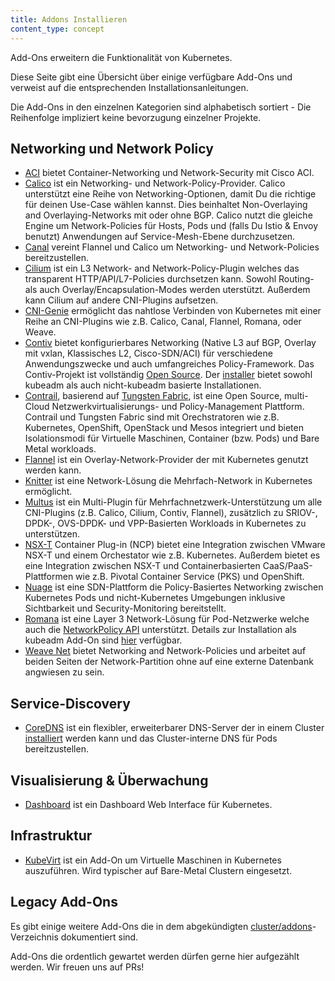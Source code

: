 ```yaml
---
title: Addons Installieren
content_type: concept
---
```


<!-- overview -->


Add-Ons erweitern die Funktionalität von Kubernetes.

Diese Seite gibt eine Übersicht über einige verfügbare Add-Ons und verweist auf die entsprechenden Installationsanleitungen.

Die Add-Ons in den einzelnen Kategorien sind alphabetisch sortiert - Die Reihenfolge impliziert keine bevorzugung einzelner Projekte.




<!-- body -->

## Networking und Network Policy

* [ACI](https://www.github.com/noironetworks/aci-containers) bietet Container-Networking und Network-Security mit Cisco ACI.
* [Calico](https://docs.projectcalico.org/latest/introduction/) ist ein Networking- und Network-Policy-Provider. Calico unterstützt eine Reihe von Networking-Optionen, damit Du die richtige für deinen Use-Case wählen kannst. Dies beinhaltet Non-Overlaying and Overlaying-Networks mit oder ohne BGP. Calico nutzt die gleiche Engine um Network-Policies für Hosts, Pods und (falls Du Istio & Envoy benutzt) Anwendungen auf Service-Mesh-Ebene durchzusetzen.
* [Canal](https://projectcalico.docs.tigera.io/getting-started/kubernetes/flannel/flannel) vereint Flannel und Calico um Networking- und Network-Policies bereitzustellen.
* [Cilium](https://github.com/cilium/cilium) ist ein L3 Network- and Network-Policy-Plugin welches das transparent HTTP/API/L7-Policies durchsetzen kann. Sowohl Routing- als auch Overlay/Encapsulation-Modes werden uterstützt. Außerdem kann Cilium auf andere CNI-Plugins aufsetzen.
* [CNI-Genie](https://github.com/cni-genie/CNI-Genie) ermöglicht das nahtlose Verbinden von Kubernetes mit einer Reihe an CNI-Plugins wie z.B. Calico, Canal, Flannel, Romana, oder Weave.
* [Contiv](https://contivpp.io/) bietet konfigurierbares Networking (Native L3 auf BGP, Overlay mit vxlan, Klassisches L2, Cisco-SDN/ACI) für verschiedene Anwendungszwecke und auch umfangreiches Policy-Framework. Das Contiv-Projekt ist vollständig [Open Source](http://github.com/contiv). Der [installer](http://github.com/contiv/install) bietet sowohl kubeadm als auch nicht-kubeadm basierte Installationen.
* [Contrail](http://www.juniper.net/us/en/products-services/sdn/contrail/contrail-networking/), basierend auf [Tungsten Fabric](https://tungsten.io), ist eine Open Source, multi-Cloud Netzwerkvirtualisierungs- und Policy-Management Plattform. Contrail und Tungsten Fabric sind mit Orechstratoren wie z.B. Kubernetes, OpenShift, OpenStack und Mesos integriert und bieten Isolationsmodi für Virtuelle Maschinen, Container (bzw. Pods) und Bare Metal workloads.
* [Flannel](https://github.com/flannel-io/flannel#deploying-flannel-manually) ist ein Overlay-Network-Provider der mit Kubernetes genutzt werden kann.
* [Knitter](https://github.com/ZTE/Knitter/) ist eine Network-Lösung die Mehrfach-Network in Kubernetes ermöglicht.
* [Multus](https://github.com/k8snetworkplumbingwg/multus-cni) ist ein Multi-Plugin für Mehrfachnetzwerk-Unterstützung um alle CNI-Plugins (z.B. Calico, Cilium, Contiv, Flannel), zusätzlich zu SRIOV-, DPDK-, OVS-DPDK- und VPP-Basierten Workloads in Kubernetes zu unterstützen.
* [NSX-T](https://docs.vmware.com/en/VMware-NSX-T-Data-Center/index.html) Container Plug-in (NCP) bietet eine Integration zwischen VMware NSX-T und einem Orchestator wie z.B. Kubernetes. Außerdem bietet es eine Integration zwischen NSX-T und Containerbasierten CaaS/PaaS-Plattformen wie z.B. Pivotal Container Service (PKS) und OpenShift.
* [Nuage](https://github.com/nuagenetworks/nuage-kubernetes/blob/v5.1.1-1/docs/kubernetes-1-installation.rst) ist eine SDN-Plattform die Policy-Basiertes Networking zwischen Kubernetes Pods und nicht-Kubernetes Umgebungen inklusive Sichtbarkeit und Security-Monitoring bereitstellt.
* [Romana](https://github.com/romana/romana) ist eine Layer 3 Network-Lösung für Pod-Netzwerke welche auch die [NetworkPolicy API](/docs/concepts/services-networking/network-policies/) unterstützt. Details zur Installation als kubeadm Add-On sind [hier](https://github.com/romana/romana/tree/master/containerize) verfügbar.
* [Weave Net](https://www.weave.works/docs/net/latest/kube-addon/) bietet Networking and Network-Policies und arbeitet auf beiden Seiten der Network-Partition ohne auf eine externe Datenbank angwiesen zu sein.

## Service-Discovery

* [CoreDNS](https://coredns.io) ist ein flexibler, erweiterbarer DNS-Server der in einem Cluster [installiert](https://github.com/coredns/deployment/tree/master/kubernetes) werden kann und das Cluster-interne DNS für Pods bereitzustellen.

## Visualisierung &amp; Überwachung

* [Dashboard](https://github.com/kubernetes/dashboard#kubernetes-dashboard) ist ein Dashboard Web Interface für Kubernetes.

## Infrastruktur

* [KubeVirt](https://kubevirt.io/user-guide/docs/latest/administration/intro.html#cluster-side-add-on-deployment) ist ein Add-On um Virtuelle Maschinen in Kubernetes auszuführen. Wird typischer auf Bare-Metal Clustern eingesetzt.

## Legacy Add-Ons

Es gibt einige weitere Add-Ons die in dem abgekündigten [cluster/addons](https://git.k8s.io/kubernetes/cluster/addons)-Verzeichnis dokumentiert sind.

Add-Ons die ordentlich gewartet werden dürfen gerne hier aufgezählt werden. Wir freuen uns auf PRs!
